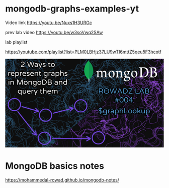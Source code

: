 ﻿# mongodb-graphs-examples-yt

Video link 
https://youtu.be/Nuxs1H3URGc

prev lab video 
https://youtu.be/w3soVwq2SAw

lab playlist

https://youtube.com/playlist?list=PLM0LBHjz37LU9wTI6mttZ5qeu5F3hcotf


<img src="final_thumb.png" />


# MongoDB basics notes

https://mohammedal-rowad.github.io/mongodb-notes/


